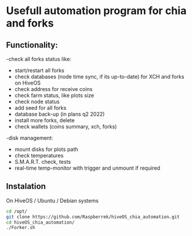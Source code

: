 
# Usefull automation program for chia and forks

## Functionality:
-check all forks status like:
  - start/restart all forks
  - check databases (node time sync, if its up-to-date) for XCH and forks on HiveOS
  - check address for receive coins
  - check farm status, like plots size
  - check node status
  - add seed for all forks
  - database back-up (in plans q2 2022)
  - install more forks, delete
  - check wallets (coins summary, xch, forks) 
 
-disk management:
  - mount disks for plots path
  - check temperatures
  - S.M.A.R.T. check, tests
  - real-time temp-monitor with trigger and unmount if required

## Instalation
On HiveOS / Ubuntu / Debian systems
```bash
cd /opt/
git clone https://github.com/Raspberrek/hiveOS_chia_automation.git
cd hiveOS_chia_automation/
./Forker.sh
```

